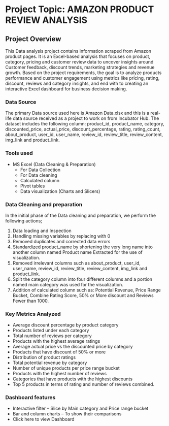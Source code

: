 # Project Topic: AMAZON PRODUCT REVIEW ANALYSIS

## Project Overview
This Data analysis project contains information scraped from Amazon product pages. It is an Excel-based analysis that focuses on product, category, pricing and customer review data to uncover insights around Customer feedback, discount trends, marketing strategies and revenue growth. Based on the project requirements, the goal is to analyze products performance and customer engagement using metrics like pricing, rating, discount, reviews and category insights, and end with to creating an interactive Excel dashboard for business decision making. 

### Data Source
The primary Data source used here is Amazon Data.xlsx and this is a real-life data source received as a project to work on from Incubator Hub. The dataset includes the following column: product_id, product_name, category, discounted_price, actual_price, discount_percentage, rating, rating_count, about_product, user_id, user_name, review_id, review_title, review_content, img_link and product_link.
### Tools used
- MS Excel (Data Cleaning & Preparation)
  -  For Data Collection
  -  For Data cleaning
  -  Calculated column
  -  Pivot tables
  -  Data visualization (Charts and Slicers)
### Data Cleaning and preparation
In the initial phase of the Data cleaning and preparation, we perform the following actions;
1. Data loading and Inspection
2. Handling missing variables by replacing with 0
3.	Removed duplicates and corrected data errors
4.	Standardized product_name by shortening the very long name into another column named Product name Extracted for the use of visualization. 
5.	Removed irrelevant columns such as about_product, user_id, user_name, review_id, review_title, review_content, img_link and product_link. 
6.	Split the category column into four different columns and a portion named main category was used for the visualization. 
7.	Addition of calculated column such as: Potential Revenue, Price Range Bucket, Combine Rating Score, 50% or More discount and Reviews Fewer than 1000.
   
### Key Metrics Analyzed
-	Average discount percentage by product category
-	Products listed under each category
-	Total number of reviews per category
-	Products with the highest average ratings
-	Average actual price vs the discounted price by category
-	Products that have discount of 50% or more
-	Distribution of product ratings
-	Total potential revenue by category
-	Number of unique products per price range bucket
-	Products with the highest number of reviews
-	Categories that have products with the highest discounts
-	Top 5 products in terms of rating and number of reviews combined.

### Dashboard features
- Interactive filter – Slice by Main category and Price range bucket
- Bar and column charts – To show their comparisons
- Click here to view Dashboard



